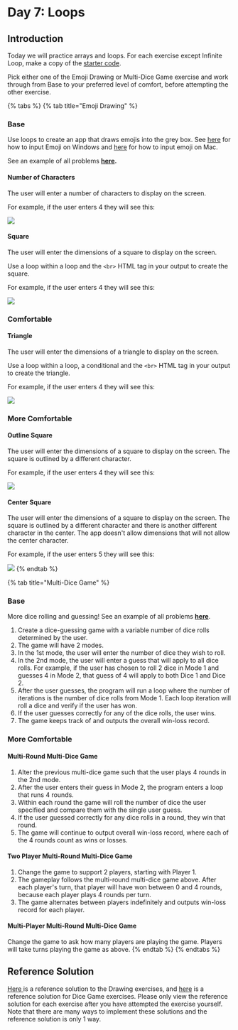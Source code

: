 # Day 7: Loops

## Introduction

Today we will practice arrays and loops. For each exercise except Infinite Loop, make a copy of the [starter code](https://github.com/rocketacademy/basics-starter-code).

Pick either one of the Emoji Drawing or Multi-Dice Game exercise and work through from Base to your preferred level of comfort, before attempting the other exercise.

{% tabs %}
{% tab title="Emoji Drawing" %}
### Base

Use loops to create an app that draws emojis into the grey box. See [here](https://support.microsoft.com/en-us/windows/windows-10-keyboard-tips-and-tricks-588e0b72-0fff-6d3f-aeee-6e5116097942) for how to input Emoji on Windows and [here](https://support.apple.com/en-sg/guide/mac-help/mchlp1560/mac) for how to input emoji on Mac.

See an example of all problems [**here**](https://rocketacademy.github.io/basics-starter-code/day5/drawingemoji/index.html)**.**

#### Number of Characters

The user will enter a number of characters to display on the screen.

For example, if the user enters 4 they will see this:

![](<../.gitbook/assets/Screen Shot 2020-08-26 at 12.35.32 AM (1).png>)

#### Square

The user will enter the dimensions of a square to display on the screen.

Use a loop within a loop and the `<br>` HTML tag in your output to create the square.

For example, if the user enters 4 they will see this:

![](<../.gitbook/assets/Screen Shot 2020-08-26 at 12.35.12 AM.png>)

### Comfortable

#### Triangle

The user will enter the dimensions of a triangle to display on the screen.‌

Use a loop within a loop, a conditional and the `<br>` HTML tag in your output to create the triangle.

For example, if the user enters 4 they will see this:

![](<../.gitbook/assets/Screen Shot 2020-08-26 at 12.37.35 AM.png>)

### More Comfortable

#### Outline Square

The user will enter the dimensions of a square to display on the screen. The square is outlined by a different character.

For example, if the user enters 4 they will see this:

![](<../.gitbook/assets/Screen Shot 2020-08-26 at 12.54.56 AM.png>)

#### Center Square

The user will enter the dimensions of a square to display on the screen. The square is outlined by a different character and there is another different character in the center. The app doesn't allow dimensions that will not allow the center character.

For example, if the user enters 5 they will see this:

![](<../.gitbook/assets/Screen Shot 2020-08-26 at 12.58.34 AM.png>)
{% endtab %}

{% tab title="Multi-Dice Game" %}
### Base

More dice rolling and guessing! See an example of all problems [**here**](https://rocketacademy.github.io/basics-starter-code/day5/dicegame/index.html).

1. Create a dice-guessing game with a variable number of dice rolls determined by the user.
2. The game will have 2 modes.
3. In the 1st mode, the user will enter the number of dice they wish to roll.
4. In the 2nd mode, the user will enter a guess that will apply to all dice rolls. For example, if the user has chosen to roll 2 dice in Mode 1 and guesses 4 in Mode 2, that guess of 4 will apply to both Dice 1 and Dice 2.
5. After the user guesses, the program will run a loop where the number of iterations is the number of dice rolls from Mode 1. Each loop iteration will roll a dice and verify if the user has won.
6. If the user guesses correctly for any of the dice rolls, the user wins.
7. The game keeps track of and outputs the overall win-loss record.

### More Comfortable

#### Multi-Round Multi-Dice Game

1. Alter the previous multi-dice game such that the user plays 4 rounds in the 2nd mode.
2. After the user enters their guess in Mode 2, the program enters a loop that runs 4 rounds.
3. Within each round the game will roll the number of dice the user specified and compare them with the single user guess.
4. If the user guessed correctly for any dice rolls in a round, they win that round.
5. The game will continue to output overall win-loss record, where each of the 4 rounds count as wins or losses.

#### Two Player Multi-Round Multi-Dice Game

1. Change the game to support 2 players, starting with Player 1.
2. The gameplay follows the multi-round multi-dice game above. After each player's turn, that player will have won between 0 and 4 rounds, because each player plays 4 rounds per turn.
3. The game alternates between players indefinitely and outputs win-loss record for each player.

#### Multi-Player Multi-Round Multi-Dice Game

Change the game to ask how many players are playing the game. Players will take turns playing the game as above.
{% endtab %}
{% endtabs %}

## Reference Solution

[Here ](https://github.com/rocketacademy/basics-drawing/pull/9/files)is a reference solution to the Drawing exercises, and [here](https://github.com/rocketacademy/basics-starter-code/blob/day6/script.js) is a reference solution for Dice Game exercises. Please only view the reference solution for each exercise after you have attempted the exercise yourself. Note that there are many ways to implement these solutions and the reference solution is only 1 way.
